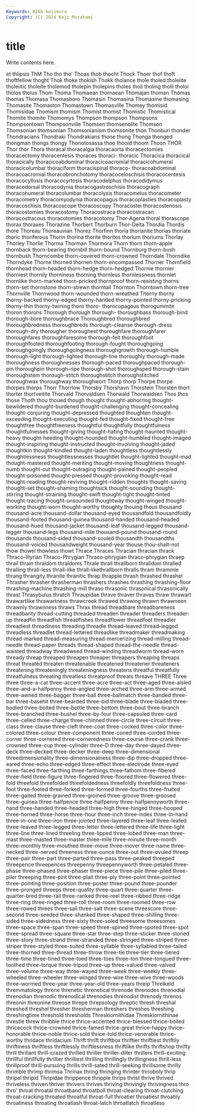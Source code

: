 ```yaml
---
Keywords: 8266 kojimura
Copyright: (C) 2024 Koji Murakami
---
```


# title

Write contents here.



et thlipsis ThM Tho tho tho' Thoas thob thocht
Thock Thoer thof thoft thoftfellow thoght Thok thoke thokish Thokk
tholance thole tholed tholeiite tholeiitic tholeite tholemod tholepin tholepins tholes
tholi tholing tholli tholoi tholos tholus Thom Thoma Thomaean thomaean
Thomajan thoman Thomas thomas Thomasa Thomasboro Thomasin Thomasina Thomasine thomasing
Thomasite Thomaston Thomastown Thomasville Thomey thomisid Thomisidae Thomism thomism Thomist
thomist Thomistic Thomistical Thomite thomite Thomomys Thompson thompson Thompsons Thompsontown
Thompsonville Thomsen thomsenolite Thomson Thomsonian thomsonian Thomsonianism thomsonite thon Thonburi
thonder Thondracians Thondraki Thondrakians thone thong Thonga thonged thongman thongs
thongy Thonotosassa thoo thooid thoom Thoon THOR Thor thor Thora
thoracal thoracalgia thoracaorta thoracectomies thoracectomy thoracentesis thoraces thoraci- thoracic Thoracica
thoracical thoracically thoracicoabdominal thoracicoacromial thoracicohumeral thoracicolumbar thoraciform thoracispinal thoraco- thoracoabdominal
thoracoacromial thoracobronchotomy thoracoceloschisis thoracocentesis thoracocyllosis thoracocyrtosis thoracodelphus thoracodidymus thoracodorsal thoracodynia
thoracogastroschisis thoracograph thoracohumeral thoracolumbar thoracolysis thoracomelus thoracometer thoracometry thoracomyodynia thoracopagus
thoracoplasties thoracoplasty thoracoschisis thoracoscope thoracoscopy Thoracostei thoracostenosis thoracostomies thoracostomy Thoracostraca
thoracostracan thoracostracous thoracotomies thoracotomy Thor-Agena thoral thorascope thorax thoraxes Thorazine
Thorbert Thorburn Thor-Delta Thordia Thordis thore Thoreau Thoreauvian Thorez Thorfinn
thoria thorianite thorias thoriate thoric thoriferous Thorin thorina thorite thorites
thorium thoriums Thorlay Thorley Thorlie Thorma Thorman Thormora Thorn thorn
thorn-apple thornback thorn-bearing thornbill thorn-bound Thornburg thorn-bush thornbush Thorncombe thorn-covered
thorn-crowned Thorndale Thorndike Thorndyke Thorne thorned thornen thorn-encompassed Thorner Thornfield
thornhead thorn-headed thorn-hedge thorn-hedged Thornie thornier thorniest thornily thorniness thorning
thornless thornlessness thornlet thornlike thorn-marked thorn-pricked thornproof thorn-resisting thorns thorn-set
thornstone thorn-strewn thorntail Thornton Thorntown thorn-tree Thornville Thornwood thorn-wounded thorn-wreathed
Thorny thorny thorny-backed thorny-edged thorny-handed thorny-pointed thorny-pricking thorny-thin thorny-twining thoro
thoro- thorocopagous thorogummite thoron thorons Thorough thorough thorough- thoroughbass thorough-bind
thorough-bore thoroughbrace Thoroughbred thoroughbred thoroughbredness thoroughbreds thorough-cleanse thorough-dress thorough-dry thorougher
thoroughest thoroughfare thoroughfarer thoroughfares thoroughfaresome thorough-felt thoroughfoot thoroughfooted thoroughfooting thorough-fought
thoroughgoing thoroughgoingly thoroughgoingness thoroughgrowth thorough-humble thorough-light thorough-lighted thorough-line thoroughly thorough-made
thoroughness thoroughnesses thorough-paced thoroughpaced thorough-pin thoroughpin thorough-ripe thorough-shot thoroughsped thorough-stain
thoroughstem thorough-stitch thoroughstitch thoroughstitched thoroughwax thoroughway thoroughwort Thorp thorp Thorpe
thorpe thorpes thorps Thorr Thorrlow Thorsby Thorshavn Thorstein Thorsten thort
thorter thortveitite Thorvald Thorvaldsen Thorwald Thorwaldsen Thos thos those Thoth
thou thoued though thought thought-abhorring thought-bewildered thought-burdened thought-challenging thought-concealing thought-conjuring
thought-depressed thoughted thoughten thought-exceeding thought-executing thought-fed thought-fixed thought-free thoughtfree thoughtfreeness
thoughtful thoughtfully thoughtfulness thoughtfulnesses thought-giving thought-hating thought-haunted thought-heavy thought-heeding thought-hounded
thought-humbled thought-imaged thought-inspiring thought-instructed thought-involving thought-jaded thoughtkin thought-kindled thought-laden thoughtless
thoughtlessly thoughtlessness thoughtlessnesses thoughtlet thought-lighted thought-mad thought-mastered thought-meriting thought-moving thoughtness
thought-numb thought-out thought-outraging thought-pained thought-peopled thought-poisoned thought-pressed thought-provoking thought-read thought-reading
thought-reviving thought-ridden thoughts thought-saving thought-set thought-shaming thoughtsick thought-sounding thought-stirring thought-straining
thought-swift thought-tight thought-tinted thought-tracing thought-unsounded thoughtway thought-winged thought-working thought-worn thought-worthy
thoughty thouing thous thousand thousand-acre thousand-dollar thousand-eyed thousandfold thousandfoldly thousand-footed
thousand-guinea thousand-handed thousand-headed thousand-hued thousand-jacket thousand-leaf thousand-legged thousand-legger thousand-legs thousand-mile
thousand-pound thousand-round thousands thousand-sided thousand-souled thousandth thousandths thousand-voiced thousandweight thousand-year
thouse thou-shalt-not thow thowel thowless thowt Thrace Thraces Thracian thracian
thrack Thraco-Illyrian Thraco-Phrygian Thraco-phrygian thraco-phrygian thraep thrail thrain thraldom thraldoms
Thrale thrall thrallborn thralldom thralled thralling thrall-less thrall-like thrall-likethrallborn thralls
thram thrammle thrang thrangity thranite thranitic thrap thrapple thrash thrashed
thrashel Thrasher thrasher thrasherman thrashers thrashes thrashing thrashing-floor thrashing-machine thrashing-mill
thraso thrasonic thrasonical thrasonically thrast Thrasybulus thratch Thraupidae thrave thraver
thraves thraw thrawart thrawartlike thrawartness thrawcrook thrawed thrawing thrawn thrawneen
thrawnly thrawnness thraws Thrax thread threadbare threadbareness threadbarity thread-cutting threaded
threaden threader threaders threader-up threadfin threadfish threadfishes threadflower threadfoot threadier
threadiest threadiness threading threadle thread-leaved thread-legged threadless threadlet thread-lettered threadlike
threadmaker threadmaking thread-marked thread-measuring thread-mercerizing thread-milling thread-needle thread-paper threads thread-shaped
thread-the-needle thread-waisted threadway threadweed thread-winding threadworm thread-worn thready threap threaped
threapen threaper threapers threaping threaps threat threated threaten threatenable threatened
threatener threateners threatening threateningly threateningness threatens threatful threatfully threatfulness threating
threatless threatproof threats threave THREE Three three three-a-cat three-accent three-acre
three-act three-aged three-aisled three-and-a-halfpenny three-angled three-arched three-arm three-armed three-awned three-bagger
three-ball three-ballmatch three-banded three-bar three-basehit three-bearded three-bid three-blade three-bladed three-bodied
three-bolted three-bottle three-bottom three-bout three-branch three-branched three-bushel three-by-four three-capsuled three-card
three-celled three-charge three-chinned three-circle three-circuit three-class three-clause three-cleft three-coat three-cocked
three-color three-colored three-colour three-component three-coned three-corded three-corner three-cornered three-corneredness three-course
three-crank three-crowned three-cup three-cylinder three-D three-day three-dayed three-deck three-decked three-decker
three-deep three-dimensional threedimensionality three-dimensionalness three-dip three-dropped three-eared three-echo three-edged three-effect
three-electrode three-eyed three-faced three-farthing three-farthings three-fathom three-fibered three-field three-figure three-fingered
three-floored three-flowered three-fold threefold threefolded threefoldedness threefoldly threefoldness three-foot three-footed
three-forked three-formed three-fourths three-fruited three-gaited three-grained three-groined three-groove three-grooved three-guinea
three-halfpence three-halfpenny three-halfpennyworth three-hand three-handed three-headed three-high three-hinged three-hooped three-horned
three-horse three-hour three-inch three-index three-in-hand three-in-one three-iron three-jointed three-layered three-leaf
three-leafed three-leaved three-legged three-letter three-lettered three-life three-light three-line three-lined threeling
three-lipped three-lobed three-man three-mast three-masted three-master three-mile three-minute three-month three-monthly
three-mouthed three-move three-mover three-name three-necked three-nerved threeness three-ounce three-out three-ovuled
threep three-pair three-part three-parted three-pass three-peaked threeped threepence threepences threepenny
threepennyworth three-petaled three-phase three-phased three-phaser three-piece three-pile three-piled three-piler threeping
three-pint three-plait three-ply three-point three-pointed three-pointing three-position three-poster three-pound three-pounder
three-pronged threeps three-quality three-quart three-quarter three-quarter-bred three-rail three-ranked three-reel three-ribbed
three-ridge three-ring three-ringed three-roll three-room three-roomed three-row three-rowed threes three-sail
three-salt three-scene threescore three-second three-seeded three-shanked three-shaped three-shilling three-sided three-sidedness
three-sixty three-soled threesome threesomes three-space three-span three-speed three-spined three-spored three-spot
three-spread three-square three-star three-step three-sticker three-storied three-story three-strand three-stranded three-stringed
three-striped three-striper three-styled three-suited three-syllable three-syllabled three-tailed three-thorned three-thread three-throw
three-tie three-tier three-tiered three-time three-tined three-toed three-toes three-ton three-tongued three-toothed
three-torque three-tripod three-up three-valued three-valved three-volume three-way three-wayed three-week three-weekly
three-wheeled three-wheeler three-winged three-wire three-wive three-woods three-wormed three-year three-year-old three-years
threip Threlkeld thremmatology threne threnetic threnetical threnode threnodes threnodial threnodian
threnodic threnodical threnodies threnodist threnody threnos threonin threonine threose threpe
threpsology threptic thresh threshal threshed threshel thresher thresherman threshers threshes
threshing threshingtime threshold thresholds Threskiornithidae Threskiornithinae threstle threw thribble thrice
thrice-accented thrice-blessed thrice-boiled thricecock thrice-crowned thrice-famed thrice-great thrice-happy thrice-honorable thrice-noble
thrice-sold thrice-told thrice-venerable thrice-worthy thridace thridacium Thrift thrift thriftbox thriftier
thriftiest thriftily thriftiness thriftless thriftlessly thriftlessness thriftlike thrifts thriftshop thrifty
thrill thrillant thrill-crazed thrilled thriller thriller-diller thrillers thrill-exciting thrillful thrillfully
thrillier thrilliest thrilling thrillingly thrillingness thrill-less thrillproof thrill-pursuing thrills thrill-sated
thrill-seeking thrillsome thrilly thrimble thrimp thrimsa Thrinax thring thringing thrinter
thrioboly thrip thripel thripid Thripidae thrippence thripple thrips thrist thrive
thrived thriveless thriven thriver thrivers thrives thriving thrivingly thrivingness thro
thro' throat throatal throatband throatboll throat-clearing throat-clutching throat-cracking throated throatful
throat-full throatier throatiest throatily throatiness throating throatlash throat-latch throatlatch throatless
